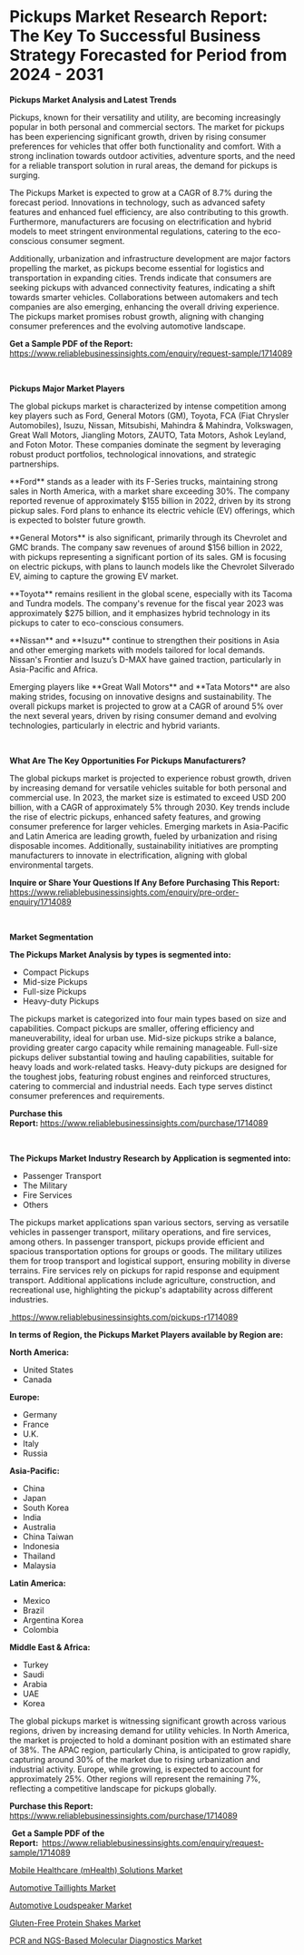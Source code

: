 <p><h1>Pickups Market Research Report: The Key To Successful Business Strategy Forecasted for Period from 2024 - 2031</h1></p><p><strong>Pickups Market Analysis and Latest Trends</strong></p>
<p><p>Pickups, known for their versatility and utility, are becoming increasingly popular in both personal and commercial sectors. The market for pickups has been experiencing significant growth, driven by rising consumer preferences for vehicles that offer both functionality and comfort. With a strong inclination towards outdoor activities, adventure sports, and the need for a reliable transport solution in rural areas, the demand for pickups is surging.</p><p>The Pickups Market is expected to grow at a CAGR of 8.7% during the forecast period. Innovations in technology, such as advanced safety features and enhanced fuel efficiency, are also contributing to this growth. Furthermore, manufacturers are focusing on electrification and hybrid models to meet stringent environmental regulations, catering to the eco-conscious consumer segment.</p><p>Additionally, urbanization and infrastructure development are major factors propelling the market, as pickups become essential for logistics and transportation in expanding cities. Trends indicate that consumers are seeking pickups with advanced connectivity features, indicating a shift towards smarter vehicles. Collaborations between automakers and tech companies are also emerging, enhancing the overall driving experience. The pickups market promises robust growth, aligning with changing consumer preferences and the evolving automotive landscape.</p></p>
<p><strong>Get a Sample PDF of the Report:&nbsp;</strong> <a href="https://www.reliablebusinessinsights.com/enquiry/request-sample/1714089?utm_campaign=102&utm_medium=2&utm_source=Github&utm_content=ia&utm_term=03112024&utm_id=pickups">https://www.reliablebusinessinsights.com/enquiry/request-sample/1714089</a></p>
<p>&nbsp;</p>
<p><strong>Pickups Major Market Players</strong></p>
<p><p>The global pickups market is characterized by intense competition among key players such as Ford, General Motors (GM), Toyota, FCA (Fiat Chrysler Automobiles), Isuzu, Nissan, Mitsubishi, Mahindra & Mahindra, Volkswagen, Great Wall Motors, Jiangling Motors, ZAUTO, Tata Motors, Ashok Leyland, and Foton Motor. These companies dominate the segment by leveraging robust product portfolios, technological innovations, and strategic partnerships.</p><p>**Ford** stands as a leader with its F-Series trucks, maintaining strong sales in North America, with a market share exceeding 30%. The company reported revenue of approximately $155 billion in 2022, driven by its strong pickup sales. Ford plans to enhance its electric vehicle (EV) offerings, which is expected to bolster future growth.</p><p>**General Motors** is also significant, primarily through its Chevrolet and GMC brands. The company saw revenues of around $156 billion in 2022, with pickups representing a significant portion of its sales. GM is focusing on electric pickups, with plans to launch models like the Chevrolet Silverado EV, aiming to capture the growing EV market.</p><p>**Toyota** remains resilient in the global scene, especially with its Tacoma and Tundra models. The company's revenue for the fiscal year 2023 was approximately $275 billion, and it emphasizes hybrid technology in its pickups to cater to eco-conscious consumers. </p><p>**Nissan** and **Isuzu** continue to strengthen their positions in Asia and other emerging markets with models tailored for local demands. Nissan's Frontier and Isuzu’s D-MAX have gained traction, particularly in Asia-Pacific and Africa. </p><p>Emerging players like **Great Wall Motors** and **Tata Motors** are also making strides, focusing on innovative designs and sustainability. The overall pickups market is projected to grow at a CAGR of around 5% over the next several years, driven by rising consumer demand and evolving technologies, particularly in electric and hybrid variants.</p></p>
<p>&nbsp;</p>
<p><strong>What Are The Key Opportunities For Pickups Manufacturers?</strong></p>
<p><p>The global pickups market is projected to experience robust growth, driven by increasing demand for versatile vehicles suitable for both personal and commercial use. In 2023, the market size is estimated to exceed USD 200 billion, with a CAGR of approximately 5% through 2030. Key trends include the rise of electric pickups, enhanced safety features, and growing consumer preference for larger vehicles. Emerging markets in Asia-Pacific and Latin America are leading growth, fueled by urbanization and rising disposable incomes. Additionally, sustainability initiatives are prompting manufacturers to innovate in electrification, aligning with global environmental targets.</p></p>
<p><strong>Inquire or Share Your Questions If Any Before Purchasing This Report:</strong> <a href="https://www.reliablebusinessinsights.com/enquiry/pre-order-enquiry/1714089?utm_campaign=102&utm_medium=2&utm_source=Github&utm_content=ia&utm_term=03112024&utm_id=pickups">https://www.reliablebusinessinsights.com/enquiry/pre-order-enquiry/1714089</a></p>
<p>&nbsp;</p>
<p><strong>Market Segmentation</strong></p>
<p><strong>The Pickups Market Analysis by types is segmented into:</strong></p>
<p><ul><li>Compact Pickups</li><li>Mid-size Pickups</li><li>Full-size Pickups</li><li>Heavy-duty Pickups</li></ul></p>
<p><p>The pickups market is categorized into four main types based on size and capabilities. Compact pickups are smaller, offering efficiency and maneuverability, ideal for urban use. Mid-size pickups strike a balance, providing greater cargo capacity while remaining manageable. Full-size pickups deliver substantial towing and hauling capabilities, suitable for heavy loads and work-related tasks. Heavy-duty pickups are designed for the toughest jobs, featuring robust engines and reinforced structures, catering to commercial and industrial needs. Each type serves distinct consumer preferences and requirements.</p></p>
<p><strong>Purchase this Report:&nbsp;</strong><a href="https://www.reliablebusinessinsights.com/purchase/1714089?utm_campaign=102&utm_medium=2&utm_source=Github&utm_content=ia&utm_term=03112024&utm_id=pickups">https://www.reliablebusinessinsights.com/purchase/1714089</a></p>
<p>&nbsp;</p>
<p><strong>The Pickups Market Industry Research by Application is segmented into:</strong></p>
<p><ul><li>Passenger Transport</li><li>The Military</li><li>Fire Services</li><li>Others</li></ul></p>
<p><p>The pickups market applications span various sectors, serving as versatile vehicles in passenger transport, military operations, and fire services, among others. In passenger transport, pickups provide efficient and spacious transportation options for groups or goods. The military utilizes them for troop transport and logistical support, ensuring mobility in diverse terrains. Fire services rely on pickups for rapid response and equipment transport. Additional applications include agriculture, construction, and recreational use, highlighting the pickup's adaptability across different industries.</p></p>
<p><a href="https://www.reliablebusinessinsights.com/pickups-r1714089?utm_campaign=102&utm_medium=2&utm_source=Github&utm_content=ia&utm_term=03112024&utm_id=pickups">&nbsp;https://www.reliablebusinessinsights.com/pickups-r1714089</a></p>
<p><strong>In terms of Region, the Pickups Market Players available by Region are:</strong></p>
<p>
    <p> <strong> North America: </strong>
        <ul>
            <li>United States</li>
            <li>Canada</li>
        </ul>
        </p> 
    <p> <strong> Europe: </strong>
        <ul>
            <li>Germany</li>
            <li>France</li>
            <li>U.K.</li>
            <li>Italy</li>
            <li>Russia</li>
        </ul>
        </p> 
    <p> <strong> Asia-Pacific: </strong>
        <ul>
            <li>China</li>
            <li>Japan</li>
            <li>South Korea</li>
            <li>India</li>
            <li>Australia</li>
            <li>China Taiwan</li>
            <li>Indonesia</li>
            <li>Thailand</li>
            <li>Malaysia</li>
        </ul>
        </p> 
    <p> <strong> Latin America: </strong>
        <ul>
            <li>Mexico</li>
            <li>Brazil</li>
            <li>Argentina Korea</li>
            <li>Colombia</li>
        </ul>
        </p> 
    <p> <strong> Middle East & Africa: </strong>
        <ul>
            <li>Turkey</li>
            <li>Saudi</li>
            <li>Arabia</li>
            <li>UAE</li>
            <li>Korea</li>
        </ul>
    </p>
    </p>
<p><p>The global pickups market is witnessing significant growth across various regions, driven by increasing demand for utility vehicles. In North America, the market is projected to hold a dominant position with an estimated share of 38%. The APAC region, particularly China, is anticipated to grow rapidly, capturing around 30% of the market due to rising urbanization and industrial activity. Europe, while growing, is expected to account for approximately 25%. Other regions will represent the remaining 7%, reflecting a competitive landscape for pickups globally.</p></p>
<p><strong>Purchase this Report: </strong><a href="https://www.reliablebusinessinsights.com/purchase/1714089?utm_campaign=102&utm_medium=2&utm_source=Github&utm_content=ia&utm_term=03112024&utm_id=pickups">https://www.reliablebusinessinsights.com/purchase/1714089</a></p>
<p>&nbsp;<strong>Get a Sample PDF of the Report:&nbsp;&nbsp;</strong><a href="https://www.reliablebusinessinsights.com/enquiry/request-sample/1714089?utm_campaign=102&utm_medium=2&utm_source=Github&utm_content=ia&utm_term=03112024&utm_id=pickups">https://www.reliablebusinessinsights.com/enquiry/request-sample/1714089</a></p>
<p><strong></strong></p>
<p><p><a href="https://issuu.com/reportprime-2/docs/mobile-healthcare-mhealth-solutions_963939b6101cd4?utm_campaign=102&utm_medium=2&utm_source=Github&utm_content=ia&utm_term=03112024&utm_id=pickups">Mobile Healthcare (mHealth) Solutions Market</a></p><p><a href="https://github.com/Armeladukagjini693/Market-Research-Report-List-1/blob/main/automotive-taillights-market.md?utm_campaign=102&utm_medium=2&utm_source=Github&utm_content=ia&utm_term=03112024&utm_id=pickups">Automotive Taillights Market</a></p><p><a href="https://github.com/WayneHopkins413/Market-Research-Report-List-1/blob/main/automotive-loudspeaker-market.md?utm_campaign=102&utm_medium=2&utm_source=Github&utm_content=ia&utm_term=03112024&utm_id=pickups">Automotive Loudspeaker Market</a></p><p><a href="https://www.linkedin.com/pulse/investing-gluten-free-protein-shakes-market-trends-leading-r0t5f?utm_campaign=102&utm_medium=2&utm_source=Github&utm_content=ia&utm_term=03112024&utm_id=pickups">Gluten-Free Protein Shakes Market</a></p><p><a href="https://issuu.com/reportprime-2/docs/pcr-and-ngs-based-molecular-diagnos_19df7f7552621a?utm_campaign=102&utm_medium=2&utm_source=Github&utm_content=ia&utm_term=03112024&utm_id=pickups">PCR and NGS-Based Molecular Diagnostics Market</a></p></p>